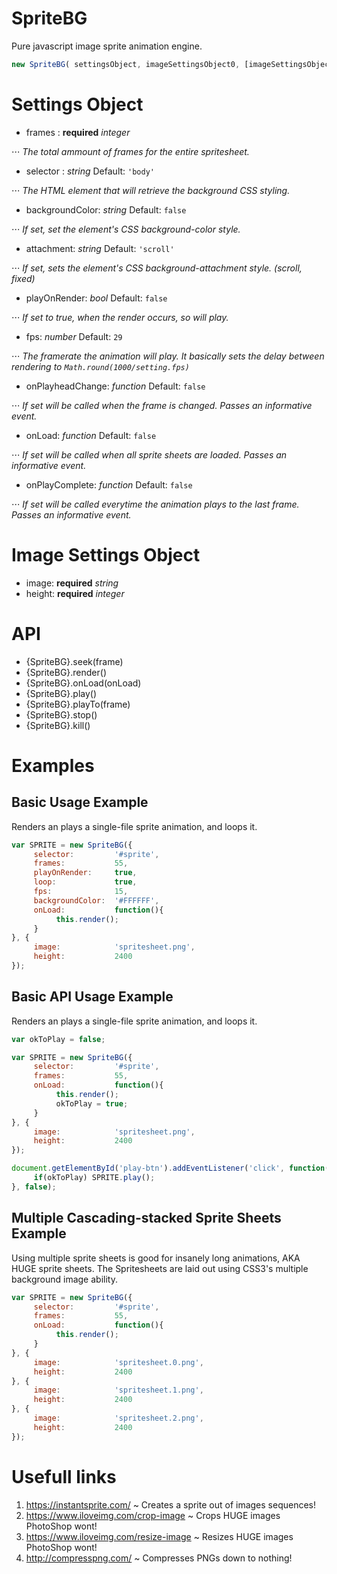 # SpriteBG
Pure javascript image sprite animation engine.

```javascript
new SpriteBG( settingsObject, imageSettingsObject0, [imageSettingsObject1], [...] )
```

# Settings Object
- frames : **required** *integer*

⋅⋅⋅ *The total ammount of frames for the entire spritesheet.*
- selector : *string* Default: `'body'`

⋅⋅⋅ *The HTML element that will retrieve the background CSS styling.*
- backgroundColor: *string* Default: `false`

⋅⋅⋅ *If set, set the element's CSS background-color style.*
- attachment: *string* Default: `'scroll'`

⋅⋅⋅ *If set, sets the element's CSS background-attachment style. (scroll, fixed)*
- playOnRender: *bool* Default: `false`

⋅⋅⋅ *If set to true, when the render occurs, so will play.*
- fps: *number* Default: `29`

⋅⋅⋅ *The framerate the animation will play. It basically sets the delay between rendering to `Math.round(1000/setting.fps)`*
- onPlayheadChange: *function* Default: `false`

⋅⋅⋅ *If set will be called when the frame is changed. Passes an informative event.*
- onLoad: *function* Default: `false`

⋅⋅⋅ *If set will be called when all sprite sheets are loaded. Passes an informative event.*
- onPlayComplete: *function* Default: `false`

⋅⋅⋅ *If set will be called everytime the animation plays to the last frame. Passes an informative event.*

# Image Settings Object
- image: **required** *string*
- height: **required** *integer*

# API
- {SpriteBG}.seek(frame)
- {SpriteBG}.render()
- {SpriteBG}.onLoad(onLoad)
- {SpriteBG}.play()
- {SpriteBG}.playTo(frame)
- {SpriteBG}.stop()
- {SpriteBG}.kill()

# Examples

## Basic Usage Example
Renders an plays a single-file sprite animation, and loops it.
```javascript
var SPRITE = new SpriteBG({
     selector:         '#sprite',
     frames:           55,
     playOnRender:     true,
     loop:             true,
     fps:              15,
     backgroundColor:  '#FFFFFF',
     onLoad:           function(){
          this.render();
     }
}, {
     image:            'spritesheet.png',
     height:           2400
});
```

## Basic API Usage Example
Renders an plays a single-file sprite animation, and loops it.
```javascript
var okToPlay = false;

var SPRITE = new SpriteBG({
     selector:         '#sprite',
     frames:           55,
     onLoad:           function(){
          this.render();
          okToPlay = true;
     }
}, {
     image:            'spritesheet.png',
     height:           2400
});

document.getElementById('play-btn').addEventListener('click', function(){
     if(okToPlay) SPRITE.play();
}, false);
```

## Multiple Cascading-stacked Sprite Sheets Example
Using multiple sprite sheets is good for insanely long animations, AKA HUGE sprite sheets. The Spritesheets are laid out using CSS3's multiple background image ability.
```javascript
var SPRITE = new SpriteBG({
     selector:         '#sprite',
     frames:           55,
     onLoad:           function(){
          this.render();
     }
}, {
     image:            'spritesheet.0.png',
     height:           2400
}, {
     image:            'spritesheet.1.png',
     height:           2400
}, {
     image:            'spritesheet.2.png',
     height:           2400
});
```

# Usefull links
1. https://instantsprite.com/ ~ Creates a sprite out of images sequences!
2. https://www.iloveimg.com/crop-image ~ Crops HUGE images PhotoShop wont!
3. https://www.iloveimg.com/resize-image ~ Resizes HUGE images PhotoShop wont!
4. http://compresspng.com/ ~ Compresses PNGs down to nothing!
